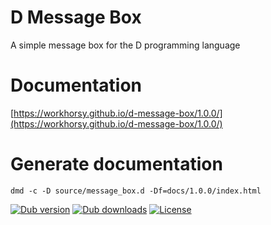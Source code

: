 # D Message Box
A simple message box for the D programming language

# Documentation

[https://workhorsy.github.io/d-message-box/1.0.0/](https://workhorsy.github.io/d-message-box/1.0.0/)

# Generate documentation

```
dmd -c -D source/message_box.d -Df=docs/1.0.0/index.html
```


[![Dub version](https://img.shields.io/dub/v/d-message-box.svg)](https://code.dlang.org/packages/d-message-box)
[![Dub downloads](https://img.shields.io/dub/dt/d-message-box.svg)](https://code.dlang.org/packages/d-message-box)
[![License](https://img.shields.io/badge/license-BSL_1.0-blue.svg)](https://raw.githubusercontent.com/workhorsy/d-message-box/master/LICENSE)
